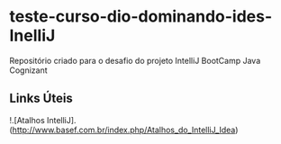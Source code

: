 # teste-curso-dio-dominando-ides-InelliJ
Repositório criado para o desafio do projeto IntelliJ BootCamp Java Cognizant

## Links Úteis
!.[Atalhos IntelliJ].(http://www.basef.com.br/index.php/Atalhos_do_IntelliJ_Idea)
